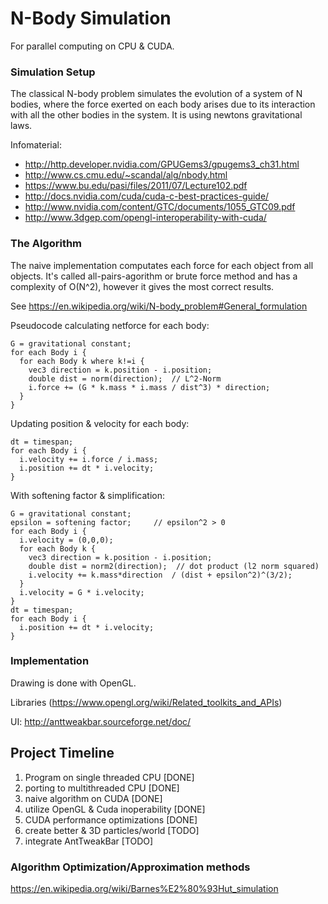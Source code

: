 # N-Body Simulation

For parallel computing on CPU & CUDA.

### Simulation Setup

The classical N-body problem simulates the evolution of a system of N bodies, where the force exerted on each body arises due to its interaction with all the other bodies in the system. It is using newtons gravitational laws.


Infomaterial:
* http://http.developer.nvidia.com/GPUGems3/gpugems3_ch31.html
* http://www.cs.cmu.edu/~scandal/alg/nbody.html
* https://www.bu.edu/pasi/files/2011/07/Lecture102.pdf
* http://docs.nvidia.com/cuda/cuda-c-best-practices-guide/
* http://www.nvidia.com/content/GTC/documents/1055_GTC09.pdf
* http://www.3dgep.com/opengl-interoperability-with-cuda/


### The Algorithm

The naive implementation computates each force for each object from all objects. It's called all-pairs-agorithm or brute force method and has a complexity of O(N^2), however it gives the most correct results.

See https://en.wikipedia.org/wiki/N-body_problem#General_formulation


Pseudocode calculating netforce for each body:

    G = gravitational constant;
    for each Body i {    
      for each Body k where k!=i {
        vec3 direction = k.position - i.position;
        double dist = norm(direction);  // L^2-Norm
        i.force += (G * k.mass * i.mass / dist^3) * direction;
      }
    }

Updating position & velocity for each body:
    
    dt = timespan;
    for each Body i {    
      i.velocity += i.force / i.mass;
      i.position += dt * i.velocity;
    }

With softening factor & simplification:

    G = gravitational constant;
    epsilon = softening factor;     // epsilon^2 > 0
    for each Body i {
      i.velocity = (0,0,0);
      for each Body k {
        vec3 direction = k.position - i.position;
        double dist = norm2(direction);  // dot product (l2 norm squared)
        i.velocity += k.mass*direction  / (dist + epsilon^2)^(3/2);
      }
      i.velocity = G * i.velocity;
    }
    dt = timespan;
    for each Body i {
      i.position += dt * i.velocity;
    }


### Implementation

Drawing is done with OpenGL.

Libraries (https://www.opengl.org/wiki/Related_toolkits_and_APIs)

UI: http://anttweakbar.sourceforge.net/doc/

## Project Timeline
1. Program on single threaded CPU       [DONE]
2. porting to multithreaded CPU         [DONE]
3. naive algorithm on CUDA              [DONE]
4. utilize OpenGL & Cuda inoperability  [DONE]
5. CUDA performance optimizations       [DONE]
6. create better & 3D particles/world   [TODO]
7. integrate AntTweakBar                [TODO]

### Algorithm Optimization/Approximation methods

https://en.wikipedia.org/wiki/Barnes%E2%80%93Hut_simulation




